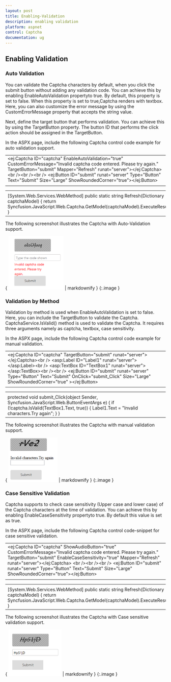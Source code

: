 ```yaml
---
layout: post
title: Enabling-Validation
description: enabling validation
platform: aspnet
control: Captcha
documentation: ug
---
```


## Enabling Validation

### Auto Validation

You can validate the Captcha characters by default, when you click the submit button without adding any validation code. You can achieve this by enabling EnableAutoValidation propertyto true. By default, this property is set to false. When this property is set to true,Captcha renders with textbox.  Here, you can also customize the error message by using the CustomErrorMessage property that accepts the string value. 

Next, define the target button that performs validation. You can achieve this by using the TargetButton property. The button ID that performs the click action should be assigned in the TargetButton. 

In the ASPX page, include the following Captcha control code example for auto validation support.

<table>
<tr>
<td>
&lt;ej:Captcha ID="captcha" EnableAutoValidation="true" CustomErrorMessage="Invalid captcha code entered. Please try again." TargetButton="submit" Mapper="Refresh"  runat="server"&gt;&lt;/ej:Captcha&gt; &lt;br /&gt;&lt;br /&gt;&lt;br /&gt;  &lt;ej:Button ID="submit" runat="server" Type="Button" Text="Submit" Size="Large" ShowRoundedCorner="true"&gt;&lt;/ej:Button&gt;</td></tr>
<tr>
<td>
</td></tr>
</table>


<table>
<tr>
<td>
</td></tr>
<tr>
<td>
    [System.Web.Services.WebMethod]    public static string Refresh(Dictionary<object, object> captchaModel)    {	        return Syncfusion.JavaScript.Web.Captcha.GetModel(captchaModel).ExecuteResult();    }</td></tr>
</table>


The following screenshot illustrates the Captcha with Auto-Validation support. 

{ ![C:/Users/ApoorvahR/Desktop/3.png](Enabling-Validation_images/Enabling-Validation_img1.png) | markdownify }
{:.image }


### Validation by Method

Validation by method is used when EnableAutoValidation is set to false. Here, you can include the TargetButton to validate the Captcha. CaptchaService.IsValid() method is used to validate the Captcha. It requires three arguments namely as captcha, textbox, case sensitivity.

In the ASPX page, include the following Captcha control code example for manual validation.

<table>
<tr>
<td>
&lt;ej:Captcha ID="captcha" TargetButton="submit"  runat="server"&gt;&lt;/ej:Captcha&gt;&lt;br /&gt;  &lt;asp:Label ID="Label1" runat="server"&gt;&lt;/asp:Label&gt;&lt;br /&gt;  &lt;asp:TextBox ID="TextBox1" runat="server"&gt;&lt;/asp:TextBox&gt;&lt;br /&gt;&lt;br /&gt; &lt;ej:Button ID="submit" runat="server" Type="Button" Text="Submit" OnClick="submit_Click" Size="Large" ShowRoundedCorner="true" &gt;&lt;/ej:Button&gt;</td></tr>
<tr>
<td>
</td></tr>
</table>


<table>
<tr>
<td>
</td></tr>
<tr>
<td>
     protected void submit_Click(object Sender, Syncfusion.JavaScript.Web.ButtonEventArgs e)        {            if (!captcha.IsValid(TextBox1.Text, true))            {                Label1.Text = "Invalid characters.Try again";            }        }  </td></tr>
</table>


The following screenshot illustrates the Captcha with manual validation support. 

{ ![](Enabling-Validation_images/Enabling-Validation_img2.png) | markdownify }
{:.image }


### Case Sensitive Validation 

Captcha supports to check case sensitivity (Upper case and lower case) of the Captcha characters at the time of validation. You can achieve this by enabling EnableCaseSensitivity propertyto true. By default this value is set as true.

In the ASPX page, include the following Captcha control code-snippet for case sensitive validation.



<table>
<tr>
<td>
&lt;ej:Captcha ID="captcha" ShowAudioButton="true" CustomErrorMessage="Invalid captcha code entered. Please try again." TargetButton="submit" EnableCaseSensitivity="true" Mapper="Refresh"  runat="server"&gt;&lt;/ej:Captcha&gt; &lt;br /&gt;&lt;br /&gt;&lt;br /&gt;  &lt;ej:Button ID="submit" runat="server" Type="Button" Text="Submit" Size="Large" ShowRoundedCorner="true"&gt;&lt;/ej:Button&gt;</td></tr>
<tr>
<td>
</td></tr>
</table>


<table>
<tr>
<td>
</td></tr>
<tr>
<td>
    [System.Web.Services.WebMethod]    public static string Refresh(Dictionary<object, object> captchaModel)    {	        return Syncfusion.JavaScript.Web.Captcha.GetModel(captchaModel).ExecuteResult();    }</td></tr>
</table>




The following screenshot illustrates the Captcha with Case sensitive validation support. 

{ ![C:/Users/ApoorvahR/Desktop/3.png](Enabling-Validation_images/Enabling-Validation_img3.png) | markdownify }
{:.image }


